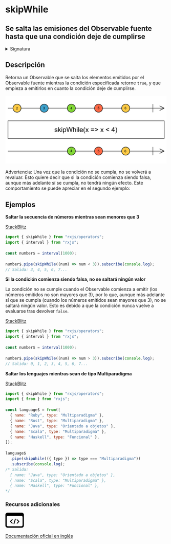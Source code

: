 # skipWhile

## Se salta las emisiones del Observable fuente hasta que una condición deje de cumplirse

<details>

<summary>Signatura</summary>

#### Firma

`skipWhile<T>(predicate: (value: T, index: number) => boolean): MonoTypeOperatorFunction<T>`

#### Parámetros

#### Retorna

`MonoTypeOperatorFunction<T>`: Un Observable que comienza a emitir las emisiones del Observable fuente cuando la condición especificada en la función `predicate` retorne `false`.

</details>

## Descripción

Retorna un Observable que se salta los elementos emitidos por el Observable fuente mientras la condición especificada retorne `true`, y que empieza a emitirlos en cuanto la condición deje de cumplirse.

![Diagrama de canicas del operador skipWhile](assets/images/marble-diagrams/filtering/skipWhile.png)

Advertencia: Una vez que la condición no se cumpla, no se volverá a revaluar. Esto quiere decir que si la condición comienza siendo falsa, aunque más adelante sí se cumpla, no tendrá ningún efecto. Este comportamiento se puede apreciar en el segundo ejemplo:

## Ejemplos

**Saltar la secuencia de números mientras sean menores que 3**

[StackBlitz](https://stackblitz.com/edit/rxjs-skipwhile-1?file=index.ts)

```javascript
import { skipWhile } from "rxjs/operators";
import { interval } from "rxjs";

const number$ = interval(1000);

number$.pipe(skipWhile((num) => num < 3)).subscribe(console.log);
// Salida: 3, 4, 5, 6, 7...
```

**Si la condición comienza siendo falsa, no se saltará ningún valor**

La condición no se cumple cuando el Observable comienza a emitir (los números emitidos no son mayores que 3), por lo que, aunque más adelante sí que se cumpla (cuando los números emitidos sean mayores que 3), no se saltará ningún valor. Esto es debido a que la condición nunca vuelve a evaluarse tras devolver `false`.

[StackBlitz](https://stackblitz.com/edit/rxjs-skipwhile-2?file=index.ts)

```javascript
import { skipWhile } from "rxjs/operators";
import { interval } from "rxjs";

const number$ = interval(1000);

number$.pipe(skipWhile((num) => num > 3)).subscribe(console.log);
// Salida: 0, 1, 2, 3, 4, 5, 6, 7...
```

**Saltar los lenguajes mientras sean de tipo Multiparadigma**

[StackBlitz](https://stackblitz.com/edit/rxjs-skipwhile-3?file=index.ts)

```javascript
import { skipWhile } from "rxjs/operators";
import { from } from "rxjs";

const language$ = from([
  { name: "Ruby", type: "Multiparadigma" },
  { name: "Rust", type: "Multiparadigma" },
  { name: "Java", type: "Orientado a objetos" },
  { name: "Scala", type: "Multiparadigma" },
  { name: "Haskell", type: "Funcional" },
]);

language$
  .pipe(skipWhile(({ type }) => type === "Multiparadigma"))
  .subscribe(console.log);
/* Salida:
  { name: "Java", type: "Orientado a objetos" },
  { name: "Scala", type: "Multiparadigma" },
  { name: "Haskell", type: "Funcional" },
*/
```

### Recursos adicionales

[![Source code](assets/icons/source-code.png)](https://github.com/ReactiveX/rxjs/blob/master/src/internal/operators/skipWhile.ts)

[Documentación oficial en inglés](https://rxjs.dev/api/operators/skipWhile)
